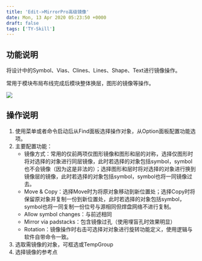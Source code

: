 ```yaml
---
title: 'Edit->MirrorPro高级镜像'
date: Mon, 13 Apr 2020 05:23:50 +0000
draft: false
tags: ['TY-Skill']
---
```


功能说明
----

将设计中的Symbol、Vias、Clines、Lines、Shape、Text进行镜像操作。

常用于模块布局布线完成后模块整体换层，图形的镜像等操作。

![](https://a1024.synology.me:222/images/blog2023/MirrorPro.png)

操作说明
----

1.  使用菜单或者命令启动后从Find面板选择操作对象，从Option面板配置功能选项。
2.  主要配置功能：
    *   镜像方式：常用的仅前两项仅图形镜像和图形和层的对称，选择仅图形时将对选择的对象进行同层镜像，此时若选择的对象包括symbol，symbol也不会镜像（因为这是非法的）；选择图形和层时将对选择的对象进行换到镜像层的镜像，此时若选择的对象包括symbol，symbol也将一同镜像过去。
    *   Move & Copy：选择Move时为将原对象移动到新位置处；选择Copy时将保留原对象并复制一份到新位置处，此时若选择的对象包括symbol，symbol也将一同复制一份位号与源相同但焊盘网络不进行复制。
    *   Allow symbol changes：与前述相同
    *   Mirror via padstacks：包含镜像过孔（使用埋盲孔时效果明显）
    *   Rotation：镜像操作时右击可选择对对象进行旋转功能定义，使用逻辑与软件自带命令一致。
3.  选取需镜像的对象，可框选或TempGroup
4.  选择镜像的参考点